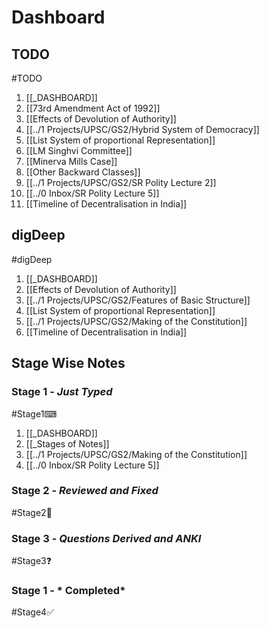 # Dashboard

## TODO
#TODO 
1. [[_DASHBOARD]]
2. [[73rd Amendment Act of 1992]]
3. [[Effects of Devolution of Authority]]
4. [[../1 Projects/UPSC/GS2/Hybrid System of Democracy]]
5. [[List System  of proportional Representation]]
6. [[LM Singhvi Committee]]
7. [[Minerva Mills Case]]
8. [[Other Backward Classes]]
9. [[../1 Projects/UPSC/GS2/SR Polity Lecture 2]]
10. [[../0 Inbox/SR Polity Lecture 5]]
11. [[Timeline of Decentralisation in India]]

## digDeep
#digDeep 
1. [[_DASHBOARD]]
2. [[Effects of Devolution of Authority]]
3. [[../1 Projects/UPSC/GS2/Features of Basic Structure]]
4. [[List System  of proportional Representation]]
5. [[../1 Projects/UPSC/GS2/Making of the Constitution]]
6. [[Timeline of Decentralisation in India]]

## Stage Wise Notes

### Stage 1 - *Just Typed*
#Stage1⌨ 
1. [[_DASHBOARD]]
2. [[_Stages of Notes]]
3. [[../1 Projects/UPSC/GS2/Making of the Constitution]]
4. [[../0 Inbox/SR Polity Lecture 5]]

### Stage 2 - *Reviewed and Fixed*
#Stage2🧠 

### Stage 3 - *Questions Derived and ANKI*
#Stage3❓ 

### Stage 1 - *	Completed*
#Stage4✅ 
